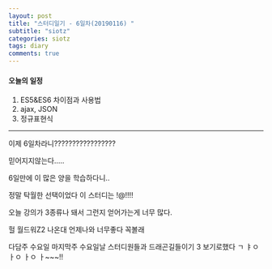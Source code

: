 ```yaml
---
layout: post
title: "스터디일기 - 6일차(20190116) "
subtitle: "siotz"
categories: siotz
tags: diary
comments: true
---
```


#### 오늘의 일정

1. ES5&ES6 차이점과 사용법
2. ajax, JSON
3. 정규표현식

---

이제 6일차라니?????????????????

믿어지지않는다.....

6일만에 이 많은 양을 학습하다니..

정말 탁월한 선택이었다 이 스터디는 !@!!!!

오늘 강의가 3종류나 돼서 그런지 얻어가는게 너무 많다.

헐 월드워Z2 나온대 언제나와 너무좋다 꼭볼래

다담주 수요일 마지막주 수요일날 스터디원들과 드래곤길들이기 3 보기로했다 ㄱ ㅑㅇ ㅏㅇ ㅏㅇ ㅏ~~~!!
